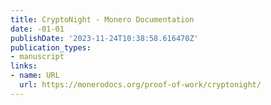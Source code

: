 ```yaml
---
title: CryptoNight - Monero Documentation
date: -01-01
publishDate: '2023-11-24T10:38:58.616470Z'
publication_types:
- manuscript
links:
- name: URL
  url: https://monerodocs.org/proof-of-work/cryptonight/
---
```

